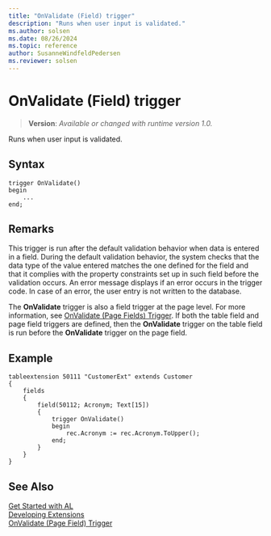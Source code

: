 ```yaml
---
title: "OnValidate (Field) trigger"
description: "Runs when user input is validated."
ms.author: solsen
ms.date: 08/26/2024
ms.topic: reference
author: SusanneWindfeldPedersen
ms.reviewer: solsen
---
```

[//]: # (START>DO_NOT_EDIT)
[//]: # (IMPORTANT:Do not edit any of the content between here and the END>DO_NOT_EDIT.)
[//]: # (Any modifications should be made in the .xml files in the ModernDev repo.)

# OnValidate (Field) trigger
> **Version**: _Available or changed with runtime version 1.0._

Runs when user input is validated.


## Syntax
```AL
trigger OnValidate()
begin
    ...
end;
```



[//]: # (IMPORTANT: END>DO_NOT_EDIT)

## Remarks  

This trigger is run after the default validation behavior when data is entered in a field. During the default validation behavior, the system checks that the data type of the value entered matches the one defined for the field and that it complies with the property constraints set up in such field before the validation occurs. An error message displays if an error occurs in the trigger code. In case of an error, the user entry is not written to the database.  

The **OnValidate** trigger is also a field trigger at the page level. For more information, see [OnValidate (Page Fields) Trigger](../pagefield/devenv-onvalidate-pagefield-trigger.md). If both the table field and page field triggers are defined, then the **OnValidate** trigger on the table field is run before the **OnValidate** trigger on the page field.  

## Example

```AL
tableextension 50111 "CustomerExt" extends Customer
{
    fields
    {
        field(50112; Acronym; Text[15])
        {
            trigger OnValidate()
            begin
                rec.Acronym := rec.Acronym.ToUpper();
            end;
        }
    }
}
```

## See Also  
[Get Started with AL](../../devenv-get-started.md)  
[Developing Extensions](../../devenv-dev-overview.md)  
[OnValidate (Page Field) Trigger](../pagefield/devenv-onvalidate-pagefield-trigger.md)
